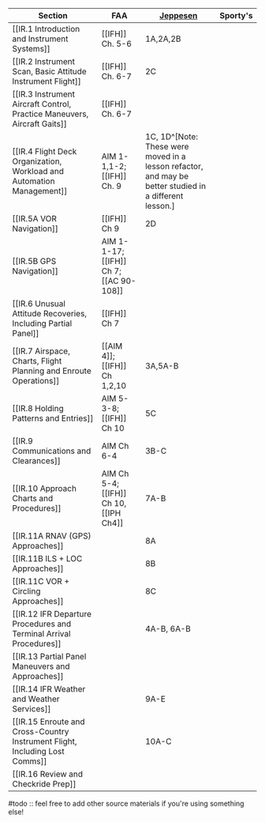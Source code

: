 | Section                                                                     | FAA                                     | [Jeppesen](https://shop.jeppesen.com/All-Products/Training/Training-Type/E-Books/Instrument-Commercial-E-book/p/10277281) | Sporty's |
| --------------------------------------------------------------------------- | --------------------------------------- | ------------------------------------------------------------------------------------------------------------------------- | -------- |
| [[IR.1 Introduction and Instrument Systems]]                                | [[IFH]] Ch. 5-6                         | 1A,2A,2B                                                                                                                  |          |
| [[IR.2 Instrument Scan, Basic Attitude Instrument Flight]]                  | [[IFH]] Ch. 6-7                         | 2C                                                                                                                        |          |
| [[IR.3 Instrument Aircraft Control, Practice Maneuvers, Aircraft Gaits]]    | [[IFH]] Ch. 6-7                         |                                                                                                                           |          |
| [[IR.4 Flight Deck Organization, Workload and Automation Management]]       | AIM 1-1,1-2; [[IFH]] Ch. 9              | 1C, 1D^[Note: These were moved in a lesson refactor, and may be better studied in a different lesson.]                    |          |
| [[IR.5A VOR Navigation]]                                                    | [[IFH]] Ch 9                            | 2D                                                                                                                        |          |
| [[IR.5B GPS Navigation]]                                                    | AIM 1-1-17; [[IFH]] Ch 7; [[AC 90-108]] |                                                                                                                           |          |
| [[IR.6 Unusual Attitude Recoveries, Including Partial Panel]]               | [[IFH]] Ch 7                            |                                                                                                                           |          |
| [[IR.7 Airspace, Charts, Flight Planning and Enroute Operations]]           | [[AIM 4]]; [[IFH]] Ch 1,2,10            | 3A,5A-B                                                                                                                   |          |
| [[IR.8 Holding Patterns and Entries]]                                       | AIM 5-3-8; [[IFH]] Ch 10                | 5C                                                                                                                        |          |
| [[IR.9 Communications and Clearances]]                                      | AIM Ch 6-4                              | 3B-C                                                                                                                      |          |
| [[IR.10 Approach Charts and Procedures]]                                    | AIM Ch 5-4; [[IFH]] Ch 10, [[IPH Ch4]]  | 7A-B                                                                                                                      |          |
| [[IR.11A RNAV (GPS) Approaches]]                                            |                                         | 8A                                                                                                                        |          |
| [[IR.11B ILS + LOC Approaches]]                                             |                                         | 8B                                                                                                                        |          |
| [[IR.11C VOR + Circling Approaches]]                                        |                                         | 8C                                                                                                                        |          |
| [[IR.12 IFR Departure Procedures and Terminal Arrival Procedures]]          |                                         | 4A-B, 6A-B                                                                                                                |          |
| [[IR.13 Partial Panel Maneuvers and Approaches]]                            |                                         |                                                                                                                           |          |
| [[IR.14 IFR Weather and Weather Services]]                                  |                                         | 9A-E                                                                                                                      |          |
| [[IR.15 Enroute and Cross-Country Instrument Flight, Including Lost Comms]] |                                         | 10A-C                                                                                                                     |          |
| [[IR.16 Review and Checkride Prep]]                                         |                                         |                                                                                                                           |          |

#todo :: feel free to add other source materials if you're using something else!